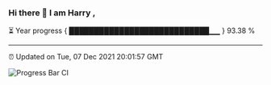 ### Hi there 👋 I am Harry , 

⏳ Year progress { ████████████████████████████▁▁ } 93.38 %

---

⏰ Updated on Tue, 07 Dec 2021 20:01:57 GMT

![Progress Bar CI](https://github.com/duykhang68/duykhang68/workflows/Progress%20Bar%20CI/badge.svg)
